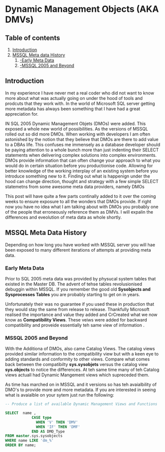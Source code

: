 # Dynamic Management Objects (AKA DMVs)

## Table of contents
1. [Introduction](#introduction)
2. [MSSQL Meta data History](#history)
    1. [-Early Meta Data](#earlymetadata)
    2. [-MSSQL 2005 and Beyond](#beyond)

<a name="introduction"></a>

## Introduction

In my experience I have never met a real coder who did not want to know more about what was actually going on under the hood of tools and prodcuts that they work with. In the world of Microsoft SQL server getting more metadata has always been something that I have had a great appreciation for.

IN SQL 2005 Dynamic Management Objets (DMOs) were added.  This exposed a whole new world of possibilities. As the versions of MSSQL rolled out so did more DMOs. When working with developers I am often astonished by the notion that they believe that DMOs are there to add value to a DBAs life.  This confuses me immensely as a database developer should be paying attention to a whole bunch more than just indenting their SELECT statements when delivering complex solutions into complex environments.  DMOs provide information that can often change your approach to what you would do in certain situation before you productionise code.  Allowing for better knowledge of the working interplay of an existing system before you introduce something new to it.  Finding out what is happenign under the hood can change direction, thought and strategy with a few simple  SELECT statemetns from some awesome meta data providers, namely DMOs

This post will have quite a few parts continally added to it over the coming weeks to ensure exposure to all the wonders that DMOs provide.  If right now you have no idea what I am talking about with DMOs you probably one of the people that erroneously reference them as DMVs.  I will expalin the differences and eveolution of meta data as whole shortly.

<a name="history"></a>

## MSSQL Meta Data History

Depending on how long you have worked with MSSQL server you will hae been exposed to many different iterations of attempts at providing meta data.

<a name="earlymetadata"></a>

### Early Meta Data 

Prior to SQL 2005 meta data was provided by physucal system tables that existed in the Master DB.  The advent of tehse tables revolusionised debuggin within MSSQL. If you remember the good old **Sysobjects and Sysprocesses Tables** you are probably starting to get on in years.

Unfortunately their was no guarantee if you used these in production that they would stay the same from release to release.  Thankfully Microsoft realised the importance and value they added and CrCreated what we now know as **Compatibility Views**. These veiws were added for backward compatibility and proveide essentially teh same view of information .

<a name="beyond"></a>

### MSSQL 2005 and Beyond

With the Additiona of DMOs, also came Catalog Views.  The catalog views provided similar information to the compatibility view but with a keen eye to adding standards and conformity to other views.  Compare what comes back between the compatibilty **sys.sysobjets** versus the catalog view **sys.objects** to notice the differences.  At teh same time many of teh Catalog views actuall had Dynamic Mangement views which supreceded them.

As time has marched on in MSSQL and it versions so has teh avaialbility of DMO's to provide more and more metadata.  If you are interested in seeing what is avaialble on your sytem just run the following:

```sql
-- Produce a list of available Dynamic Management Views and Functions

SELECT  name ,         
		    CASE type           
		      WHEN 'V' THEN 'DMV'           
		      WHEN 'IF' THEN 'DMF'         
		    END AS DMO_Type
FROM master.sys.sysobjects
WHERE name LIKE 'dm_%' 
ORDER BY name;

```
 